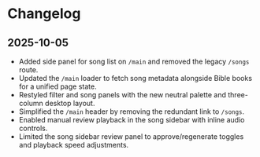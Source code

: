 # Changelog

## 2025-10-05
- Added side panel for song list on `/main` and removed the legacy `/songs` route.
- Updated the `/main` loader to fetch song metadata alongside Bible books for a unified page state.
- Restyled filter and song panels with the new neutral palette and three-column desktop layout.
- Simplified the `/main` header by removing the redundant link to `/songs`.
- Enabled manual review playback in the song sidebar with inline audio controls.
- Limited the song sidebar review panel to approve/regenerate toggles and playback speed adjustments.